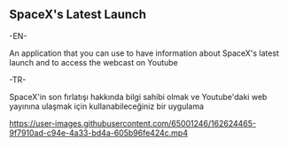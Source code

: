 ## SpaceX's Latest Launch

-EN-

An application that you can use to have information about SpaceX's latest launch and to access the webcast on Youtube

-TR-

SpaceX'in son fırlatışı hakkında bilgi sahibi olmak ve Youtube'daki web yayınına ulaşmak için kullanabileceğiniz bir uygulama

https://user-images.githubusercontent.com/65001246/162624465-9f7910ad-c94e-4a33-bd4a-605b96fe424c.mp4

